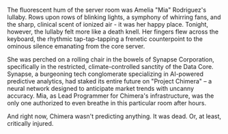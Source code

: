 The fluorescent hum of the server room was Amelia "Mia" Rodriguez's lullaby. Rows upon rows of blinking lights, a symphony of whirring fans, and the sharp, clinical scent of ionized air - it was her happy place. Tonight, however, the lullaby felt more like a death knell. Her fingers flew across the keyboard, the rhythmic tap-tap-tapping a frenetic counterpoint to the ominous silence emanating from the core server.

She was perched on a rolling chair in the bowels of Synapse Corporation, specifically in the restricted, climate-controlled sanctity of the Data Core. Synapse, a burgeoning tech conglomerate specializing in AI-powered predictive analytics, had staked its entire future on "Project Chimera" – a neural network designed to anticipate market trends with uncanny accuracy. Mia, as Lead Programmer for Chimera's infrastructure, was the only one authorized to even breathe in this particular room after hours.

And right now, Chimera wasn't predicting anything. It was dead. Or, at least, critically injured.
